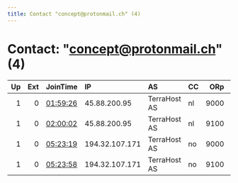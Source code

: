 ```yaml
---
title: Contact "concept@protonmail.ch" (4)
---
```


# Contact: "concept@protonmail.ch" (4)

|   Up |   Ext | JoinTime                                                                                              | IP             | AS           | CC   |   ORp |   Dirp | OS    | Version   | Nickname   |   eFamMembers |
|-----:|------:|:------------------------------------------------------------------------------------------------------|:---------------|:-------------|:-----|------:|-------:|:------|:----------|:-----------|--------------:|
|    1 |     0 | [01:59:26](https://nusenu.github.io/OrNetStats/w/relay/C7396325DE9071E58EEF5A42FD487F81117CFFC4.html) | 45.88.200.95   | TerraHost AS | nl   |  9000 |      0 | Linux | 0.4.7.7   | Unnamed    |             2 |
|    1 |     0 | [02:00:02](https://nusenu.github.io/OrNetStats/w/relay/36A7AD1498DCCAC4719A08C82A26F854F3E225B1.html) | 45.88.200.95   | TerraHost AS | nl   |  9100 |      0 | Linux | 0.4.7.7   | Unnamed    |             2 |
|    1 |     0 | [05:23:19](https://nusenu.github.io/OrNetStats/w/relay/EC805166742D092E05AF69573F7AF4799B975E12.html) | 194.32.107.171 | TerraHost AS | no   |  9000 |      0 | Linux | 0.4.7.7   | Unnamed    |             2 |
|    1 |     0 | [05:23:58](https://nusenu.github.io/OrNetStats/w/relay/C232F375B2F696DA8EA2F55B1DF964A794724313.html) | 194.32.107.171 | TerraHost AS | no   |  9100 |      0 | Linux | 0.4.7.7   | Unnamed    |             2 |
